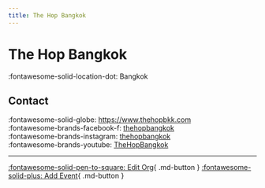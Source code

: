 ```yaml
---
title: The Hop Bangkok
---
```


# The Hop Bangkok

:fontawesome-solid-location-dot: Bangkok  


## Contact

:fontawesome-solid-globe: <https://www.thehopbkk.com>  
:fontawesome-brands-facebook-f: [thehopbangkok](https://www.facebook.com/thehopbangkok)  
:fontawesome-brands-instagram: [thehopbangkok](http://instagram.com/thehopbangkok)  
:fontawesome-brands-youtube: [TheHopBangkok](https://youtube.com/TheHopBangkok)  

---

[:fontawesome-solid-pen-to-square: Edit Org](https://github.com/swingdance/orgs/issues/new?assignees=&labels=update+org&projects=&template=03-update_entity.yml&title=Update%20Org%3A%20th_TH%20%E2%80%A2%20The%20Hop%20Bangkok&region=th_TH&id=the-hop-bangkok&name=The%20Hop%20Bangkok){ .md-button } [:fontawesome-solid-plus: Add Event](https://github.com/swingdance/events/issues/new?assignees=&labels=add+event&projects=&template=02-add_entity.yml&title=Add%20Event%3A%20th_TH%20%E2%80%A2%20%3CName%3E&region=th_TH&province=Bangkok&city=Bangkok&org_id=the-hop-bangkok){ .md-button }
